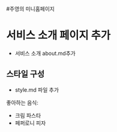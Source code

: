 #주영의 미니홈페이지

# 서비스 소개 페이지 추가
 - 서비스 소개 about.md추가

## 스타일 구성

- style.md 파일 추가

좋아하는 음식:

- 크림 파스타
- 페퍼로니 피자
